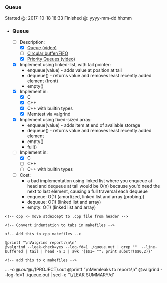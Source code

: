 ### Queue

Started @: 2017-10-18 18:33
Finished @: yyyy-mm-dd hh:mm

- ### Queue
    - [ ] Description:
        - [x] [Queue (video)](https://www.coursera.org/learn/data-structures/lecture/EShpq/queue)
        - [ ] [Circular buffer/FIFO](https://en.wikipedia.org/wiki/Circular_buffer)
        - [x] [Priority Queues (video)](https://www.youtube.com/watch?v=wptevk0bshY)
    - [x] Implement using linked-list, with tail pointer:
        - enqueue(value) - adds value at position at tail
        - dequeue() - returns value and removes least recently added element (front)
        - empty()
    - [x] Implement in:
        - [x] C
        - [x] C++
        - [x] C++ with builtin types
        - [x] Memtest via valgrind
    - [x] Implement using fixed-sized array:
        - enqueue(value) - adds item at end of available storage
        - dequeue() - returns value and removes least recently added element
        - empty()
        - full()
    - [ ] Implement in:
        - [x] C
        - [ ] C++
        - [ ] C++ with builtin types
    - [ ] Cost:
        - a bad implementation using linked list where you enqueue at head and dequeue at tail would be O(n)
            because you'd need the next to last element, causing a full traversal each dequeue
        - enqueue: O(1) (amortized, linked list and array [probing])
        - dequeue: O(1) (linked list and array)
        - empty: O(1) (linked list and array)

<!-- append this to template -->
<!-- - [ ] Implement in:
    - [ ] C
    - [ ] C++
    - [ ] C++ with builtin types -->

<!-- template -->
    <!-- cpp -> move stdexcept to .cpp file from header -->

<!-- template -->
    <!-- Convert indentation to tabs in makefiles -->

<!-- template -->
    <!-- Add this to cpp makefiles -->
```
@printf "\nValgrind report:\n\n"
@valgrind --leak-check=yes --log-fd=1 ./queue.out | grep ""  --line-buffered | tail | head -n 3 | awk '{$$1= ""; print substr($$0,2)}'
```

<!-- template -->
    <!-- add this to c makefiles -->
... -o $@.out
@./$(PROJECT).out
@printf "\nMemleaks to report:\n"
@valgrind --log-fd=1 ./queue.out | sed -e '1,/LEAK SUMMARY/d'